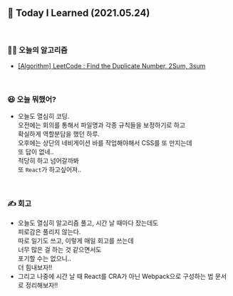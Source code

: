 ## 🚀 Today I Learned (2021.05.24)

<br/>

### **👨‍💻 오늘의 알고리즘**

-   [\[Algorithm\] LeetCode : Find the Duplicate Number, 2Sum, 3sum](https://codi-rano.tistory.com/74)

<br/>

### **😆 오늘 뭐했어?**

-   오늘도 열심히 코딩.  
    오전에는 회의를 통해서 파일명과 각종 규칙들을 보정하기로 하고  
    확실하게 역할분담을 했던 하루.  
    오후에는 상단의 네비게이션 바를 작업해야해서 CSS를 또 만지는데  
    또 답이 없네..  
    적당히 하고 넘어갈까봐  
    또 `React`가 하고싶어져..

<br/>

### **✍️ 회고**

-   오늘도 열심히 알고리즘 풀고, 시간 날 때마다 잤는데도  
    피로감은 풀리지 않는다.  
    따로 일기도 쓰고, 이렇게 매일 회고를 쓰는데  
    너무 많은 걸 하는 것 같으면서도  
    포기할 수는 없으니..  
    더 힘내보자!!
-   그리고 나중에 시간 날 때 React를 CRA가 아닌 Webpack으로 구성하는 법 문서로 정리해보자!!
